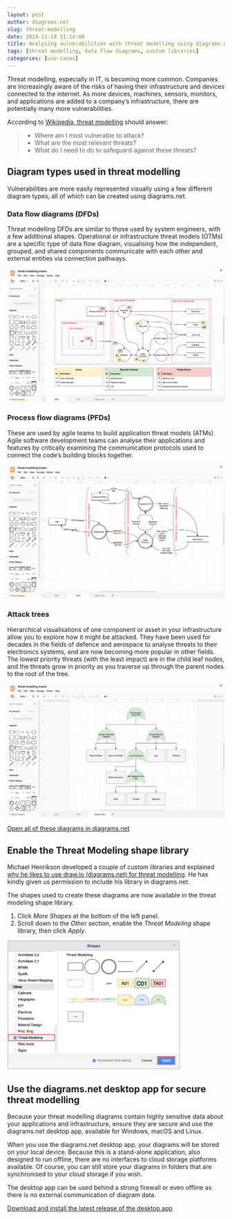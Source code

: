 ```yaml
---
layout: post
author: diagrams.net
slug: threat-modelling
date: 2019-11-18 11:14:00
title: Analysing vulnerabilities with threat modelling using diagrams.net
tags: [threat modelling, data flow diagrams, custom libraries]
categories: [use-cases]
---
```


Threat modelling, especially in IT, is becoming more common. Companies are increasingly aware of the risks of having their infrastructure and devices connected to the internet. As more devices, machines, sensors, monitors, and applications are added to a company’s infrastructure, there are potentially many more vulnerabilities.

According to [Wikipedia, threat modelling](https://en.wikipedia.org/wiki/Threat_model) should answer:

> * Where am I most vulnerable to attack?
> * What are the most relevant threats?
> * What do I need to do to safeguard against these threats?

## Diagram types used in threat modelling

Vulnerabilities are more easily represented visually using a few different diagram types, all of which can be created using diagrams.net.

### Data flow diagrams (DFDs)

Threat modelling DFDs are similar to those used by system engineers, with a few additional shapes. Operational or infrastructure threat models (OTMs) are a specific type of data flow diagram, visualising how the independent, grouped, and shared components communicate with each other and external entities via connection pathways.

<a href="https://app.diagrams.net/?lightbox=1&highlight=0000ff&edit=_blank&layers=1&nav=1&title=threat-modelling.drawio#Uhttps%3A%2F%2Fraw.githubusercontent.com%2Fjgraph%2Fdrawio-diagrams%2Fmaster%2Fblog%2Fthreat-modelling.drawio"><img src="/assets/img/blog/threat-modelling-data-flow.png" style="max-width:100%;height:auto;" alt="Example data flow diagram for threat modelling"></a>

### Process flow diagrams (PFDs)

These are used by agile teams to build application threat models (ATMs). Agile software development teams can analyse their applications and features by critically examining the communication protocols used to connect the code’s building blocks together.

<a href="https://app.diagrams.net/?lightbox=1&highlight=0000ff&edit=_blank&layers=1&page=1&nav=1&title=threat-modelling.drawio#Uhttps%3A%2F%2Fraw.githubusercontent.com%2Fjgraph%2Fdrawio-diagrams%2Fmaster%2Fblog%2Fthreat-modelling.drawio"><img src="/assets/img/blog/threat-modelling-process-flow.png" style="max-width:100%;height:auto;" alt="Example process flow diagram for threat modelling"></a>

### Attack trees

Hierarchical visualisations of one component or asset in your infrastructure allow you to explore how it might be attacked. They have been used for decades in the fields of defence and aerospace to analyse threats to their electronics systems, and are now becoming more popular in other fields. The lowest priority threats (with the least impact) are in the child leaf nodes, and the threats grow in priority as you traverse up through the parent nodes to the root of the tree.

<a href="https://app.diagrams.net/?lightbox=1&highlight=0000ff&edit=_blank&layers=1&page=2&nav=1&title=threat-modelling.drawio#Uhttps%3A%2F%2Fraw.githubusercontent.com%2Fjgraph%2Fdrawio-diagrams%2Fmaster%2Fblog%2Fthreat-modelling.drawio"><img src="/assets/img/blog/threat-modelling-attack-tree.png" style="max-width:100%;height:auto;" alt="Example attack tree diagram for threat modelling"></a>

[Open all of these diagrams in diagrams.net](https://app.diagrams.net/?lightbox=1&highlight=0000ff&edit=_blank&layers=1&nav=1&title=threat-modelling.drawio#Uhttps%3A%2F%2Fraw.githubusercontent.com%2Fjgraph%2Fdrawio-diagrams%2Fmaster%2Fblog%2Fthreat-modelling.drawio)

## Enable the Threat Modeling shape library

Michael Henrikson developed a couple of custom libraries and explained [why he likes to use draw.io (diagrams.net) for threat modelling](https://michenriksen.com/blog/drawio-for-threat-modeling/). He has kindly given us permission to include his library in diagrams.net.

The shapes used to create these diagrams are now available in the threat modeling shape library.

1. Click _More Shapes_ at the bottom of the left panel.
2. Scroll down to the _Other_ section, enable the _Threat Modeling_ shape library, then click _Apply_.

<img src="/assets/img/blog/threat-modeling-shape-library.png" style="width=100%;max-width:400px;height:auto;" alt="Enable the Threat Modeling shape library in diagrams.net">

## Use the diagrams.net desktop app for secure threat modelling

Because your threat modelling diagrams contain highly sensitive data about your applications and infrastructure, ensure they are secure and use the diagrams.net desktop app, available for Windows, macOS and Linux.

When you use the diagrams.net desktop app, your diagrams will be stored on your local device. Because this is a stand-alone application, also designed to run offline, there are no interfaces to cloud storage platforms available. Of course, you can still store your diagrams in folders that are synchronised to your cloud storage if you wish.

The desktop app can be used behind a strong firewall or even offline as there is no external communication of diagram data.

[Download and install the latest release of the desktop app](http://get.diagrams.net)
